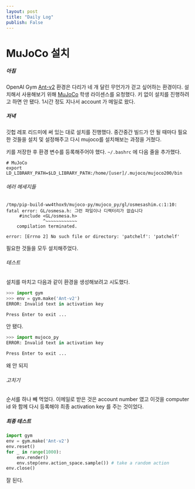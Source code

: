 ```yaml
---
layout: post
title: "Daily Log"
publish: False
---
```


# MuJoCo 설치

##### 아침

OpenAI Gym [Ant-v2](<https://gym.openai.com/envs/Ant-v2/>) 환경은 다리가 네 개 달린 무언가가 걷고 싶어하는 환경이다. 설치해서 사용해보기 위해 [MuJoCo](<https://github.com/openai/mujoco-py/>) 학생 라이센스를 요청했다. 키 없이 설치를 진행하려고 하면 안 됐다. 1시간 정도 지나서 account 가 메일로 왔다.

##### 저녁

깃헙 레포 리드미에 써 있는 대로 설치를 진행했다. 중간중간 빌드가 안 될 때마다 필요한 것들을 설치 및 설정해주고 다시 mujoco를 설치해보는 과정을 거쳤다.

키를 저장한 후 환경 변수를 등록해주어야 했다. `~/.bashrc` 에 다음 줄을 추가했다.

```shell
# MuJoCo
export LD_LIBRARY_PATH=$LD_LIBRARY_PATH:/home/[user]/.mujoco/mujoco200/bin
```

###### 에러 메세지들

```shell
/tmp/pip-build-ww4thox9/mujoco-py/mujoco_py/gl/osmesashim.c:1:10: fatal error: GL/osmesa.h: 그런 파일이나 디렉터리가 없습니다
     #include <GL/osmesa.h>
              ^~~~~~~~~~~~~
    compilation terminated.
```

```shell
error: [Errno 2] No such file or directory: 'patchelf': 'patchelf'
```

필요한 것들을 모두 설치해주었다.

###### 테스트

설치를 마치고 다음과 같이 환경을 생성해보려고 시도했다.

```python
>>> import gym
>>> env = gym.make('Ant-v2')
ERROR: Invalid text in activation key

Press Enter to exit ...
```

안 됐다.

```python
>>> import mujoco_py
ERROR: Invalid text in activation key

Press Enter to exit ...
```

왜 안 되지

###### 고치기

순서를 하나 빼 먹었다. 이메일로 받은 것은 account number 였고 이것을 computer id 와 함께 다시 등록해야 최종 activation key 를 주는 것이었다.

##### 최종 테스트

```python
import gym
env = gym.make('Ant-v2')
env.reset()
for _ in range(1000):
    env.render()
    env.step(env.action_space.sample()) # take a random action
env.close()
```

잘 된다.

